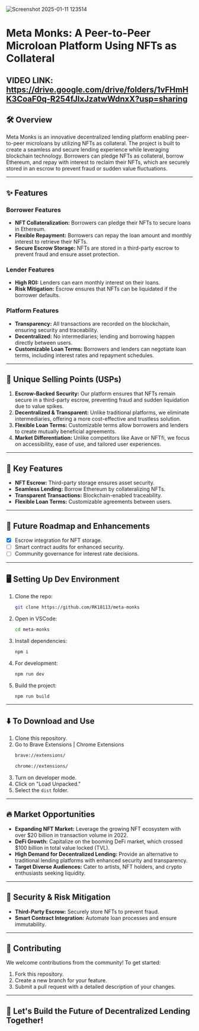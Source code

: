 
![Screenshot 2025-01-11 123514](https://github.com/user-attachments/assets/a1cea7b0-09bf-40ef-97f8-b50709f3c5b5)

# Meta Monks: A Peer-to-Peer Microloan Platform Using NFTs as Collateral
## VIDEO LINK: https://drive.google.com/drive/folders/1vFHmHK3CoaF0q-R254fJIxJzatwWdnxX?usp=sharing
## 🛠️ Overview
Meta Monks is an innovative decentralized lending platform enabling peer-to-peer microloans by utilizing NFTs as collateral. The project is built to create a seamless and secure lending experience while leveraging blockchain technology. Borrowers can pledge NFTs as collateral, borrow Ethereum, and repay with interest to reclaim their NFTs, which are securely stored in an escrow to prevent fraud or sudden value fluctuations.

---

## ✨ Features

### Borrower Features
- **NFT Collateralization:** Borrowers can pledge their NFTs to secure loans in Ethereum.
- **Flexible Repayment:** Borrowers can repay the loan amount and monthly interest to retrieve their NFTs.
- **Secure Escrow Storage:** NFTs are stored in a third-party escrow to prevent fraud and ensure asset protection.

### Lender Features
- **High ROI:** Lenders can earn monthly interest on their loans.
- **Risk Mitigation:** Escrow ensures that NFTs can be liquidated if the borrower defaults.

### Platform Features
- **Transparency:** All transactions are recorded on the blockchain, ensuring security and traceability.
- **Decentralized:** No intermediaries; lending and borrowing happen directly between users.
- **Customizable Loan Terms:** Borrowers and lenders can negotiate loan terms, including interest rates and repayment schedules.

---

## 🔑 Unique Selling Points (USPs)

1. **Escrow-Backed Security:** Our platform ensures that NFTs remain secure in a third-party escrow, preventing fraud and sudden liquidation due to value spikes.
2. **Decentralized & Transparent:** Unlike traditional platforms, we eliminate intermediaries, offering a more cost-effective and trustless solution.
3. **Flexible Loan Terms:** Customizable terms allow borrowers and lenders to create mutually beneficial agreements.
4. **Market Differentiation:** Unlike competitors like Aave or NFTfi, we focus on accessibility, ease of use, and tailored user experiences.

---

## 🌟 Key Features

- **NFT Escrow:** Third-party storage ensures asset security.
- **Seamless Lending:** Borrow Ethereum by collateralizing NFTs.
- **Transparent Transactions:** Blockchain-enabled traceability.
- **Flexible Loan Terms:** Customizable agreements between users.

---

## 🔮 Future Roadmap and Enhancements

- [x] Escrow integration for NFT storage.
- [ ] Smart contract audits for enhanced security.
- [ ] Community governance for interest rate decisions.

---

## 🖥️ Setting Up Dev Environment

1. Clone the repo:
    ```bash
    git clone https://github.com/RK18113/meta-monks
    ```
2. Open in VSCode:
    ```bash
    cd meta-monks
    ```
3. Install dependencies:
    ```bash
    npm i
    ```
4. For development:
    ```bash
    npm run dev
    ```
5. Build the project:
    ```bash
    npm run build
    ```

---

## ⬇️ To Download and Use

1. Clone this repository.
2. Go to Brave Extensions | Chrome Extensions
    ```bash
    brave://extensions/
    ```
    ```bash
    chrome://extensions/
    ```
3. Turn on developer mode.
4. Click on "Load Unpacked."
5. Select the `dist` folder.

---

## 🔥 Market Opportunities
- **Expanding NFT Market:** Leverage the growing NFT ecosystem with over $20 billion in transaction volume in 2022.
- **DeFi Growth:** Capitalize on the booming DeFi market, which crossed $100 billion in total value locked (TVL).
- **High Demand for Decentralized Lending:** Provide an alternative to traditional lending platforms with enhanced security and transparency.
- **Target Diverse Audiences:** Cater to artists, NFT holders, and crypto enthusiasts seeking liquidity.

---

## 🔐 Security & Risk Mitigation
- **Third-Party Escrow:** Securely store NFTs to prevent fraud.
- **Smart Contract Integration:** Automate loan processes and ensure immutability.

---

## 🤝 Contributing

We welcome contributions from the community! To get started:
1. Fork this repository.
2. Create a new branch for your feature.
3. Submit a pull request with a detailed description of your changes.

---

## 🚀 Let's Build the Future of Decentralized Lending Together!
